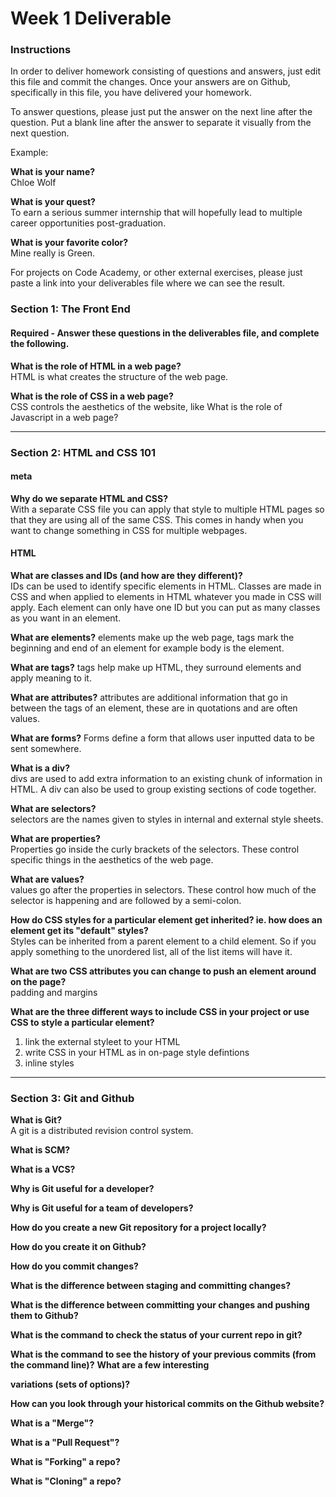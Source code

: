 # Week 1 Deliverable  

### Instructions  

In order to deliver homework consisting of questions and answers, just edit this file and commit the changes.  Once your answers are on Github, specifically in this file, you have delivered your homework.  
  
To answer questions, please just put the answer on the next line after the question.  Put a blank line after the answer to separate it visually from the next question.  

Example:  

**What is your name?** <br/> 
Chloe Wolf

**What is your quest?**<br/>
To earn a serious summer internship that will hopefully lead to multiple career opportunities post-graduation.   

**What is your favorite color?**<br/>
Mine really is Green.  

For projects on Code Academy, or other external exercises, please just paste a link into your deliverables file where we can see the result.  

### Section 1: The Front End
#### Required - Answer these questions in the deliverables file, and complete the following. 

**What is the role of HTML in a web page?** <br/>
HTML is what creates the structure of the web page. 



**What is the role of CSS in a web page?** <br/>
CSS controls the aesthetics of the website, like 
What is the role of Javascript in a web page?  

---

### Section 2: HTML and CSS 101
#### meta
**Why do we separate HTML and CSS?**  
With a separate CSS file you can apply that style to multiple HTML pages so that they are using all of the same CSS. This comes in handy when you want to change something in CSS for multiple webpages.


#### HTML
**What are classes and IDs (and how are they different)?**  
IDs can be used to identify specific elements in HTML. Classes are made in CSS and when applied to elements in HTML whatever you made in CSS will apply. Each element can only have one ID but you can put as many classes as you want in an element. 


**What are elements?**
elements make up the web page, tags mark the beginning and end of an element for example <body>  body is the element. 


**What are tags?** 
tags help make up HTML, they surround elements and apply meaning to it. 


**What are attributes?** 
attributes are additional information that go in between the tags of an element, these are in quotations and are often values.


**What are forms?**
Forms define a form that allows user inputted data to be sent somewhere.


**What is a div?**  
divs are used to add extra information to an existing chunk of information in HTML. A div can also be used to group existing sections of code together.


**What are selectors?**  
selectors are the names given to styles in internal and external style sheets. 

**What are properties?**   
Properties go inside the curly brackets of the selectors. These control specific things in the aesthetics of the web page.

**What are values?**  
values go after the properties in selectors. These control how much of the selector is happening and are followed by a semi-colon.

**How do CSS styles for a particular element get inherited? ie. how does an element get its "default" styles?**  
Styles can be inherited from a parent element to a child element. So if you apply something to the unordered list, all of the list items will have it. 

**What are two CSS attributes you can change to push an element around on the page?**   
padding and margins 

**What are the three different ways to include CSS in your project or use CSS to style a particular element?**  
1. link the external styleet to your HTML
2. write CSS in your HTML as in on-page style defintions  
3. inline styles 



---
### Section 3: Git and Github  
**What is Git?**   
A git is a distributed revision control system.

**What is SCM?**  


**What is a VCS?**  


**Why is Git useful for a developer?**   


**Why is Git useful for a team of developers?**   


**How do you create a new Git repository for a project locally?**  


**How do you create it on Github?**


**How do you commit changes?**  


**What is the difference between staging and committing changes?**  


**What is the difference between committing your changes and pushing them to Github?** 


**What is the command to check the status of your current repo in git?** 


**What is the command to see the history of your previous commits (from the command line)?**  **What are a few interesting**

**variations (sets of options)?** 


**How can you look through your historical commits on the Github website?**   


**What is a "Merge"?**  


**What is a "Pull Request"?**   


**What is "Forking" a repo?**  


**What is "Cloning" a repo?**   


